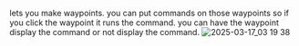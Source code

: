 lets you make waypoints. you can put commands on those waypoints so if you click the waypoint it runs the command. you can have the waypoint display the command or not display the command.
![2025-03-17_03 19 38](https://github.com/user-attachments/assets/f40994f2-9dee-4e6c-a72c-b448827b7e65)

